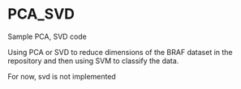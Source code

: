 # PCA_SVD
Sample PCA, SVD code

Using PCA or SVD to reduce dimensions of the BRAF dataset in the repository and then using SVM to classify the data.

For now, svd is not implemented 
